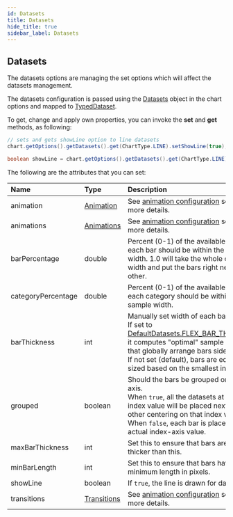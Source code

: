 ```yaml
---
id: Datasets
title: Datasets
hide_title: true
sidebar_label: Datasets
---
```

## Datasets

The datasets options are managing the set options which will affect the datasets management.

The datasets configuration is passed using the [Datasets](https://pepstock-org.github.io/Charba/5.5/org/pepstock/charba/client/configuration/Datasets.html) object in the chart options and mapped to [TypedDataset](https://pepstock-org.github.io/Charba/5.5/org/pepstock/charba/client/options/TypedDataset.html).

To get, change and apply own properties, you can invoke the **set** and **get** methods, as following:

```java
// sets and gets showLine option to line datasets 
chart.getOptions().getDatasets().get(ChartType.LINE).setShowLine(true);

boolean showLine = chart.getOptions().getDatasets().get(ChartType.LINE).isShowLine();
```

The following are the attributes that you can set:

| Name | Type |  Description
| :- | :- | :-
| animation | [Animation](https://pepstock-org.github.io/Charba/5.5/org/pepstock/charba/client/configuration/Animation.html) | See [animation configuration](Animation#animation) section for more details.
| animations | [Animations](https://pepstock-org.github.io/Charba/5.5/org/pepstock/charba/client/configuration/Animations.html) | See [animation configuration](Animation#animations) section for more details.
| barPercentage | double | Percent (0-1) of the available width each bar should be within the category width. 1.0 will take the whole category width and put the bars right next to each other.
| categoryPercentage | double | Percent (0-1) of the available width each category should be within the sample width.
| barThickness | int | Manually set width of each bar in pixels.<br/>If set to [DefaultDatasets.FLEX_BAR_THICKNESS](https://pepstock-org.github.io/Charba/5.5/org/pepstock/charba/client/defaults/globals/DefaultDatasets.html#FLEX_BAR_THICKNESS), it computes "optimal" sample widths that globally arrange bars side by side.<br/>If not set (default), bars are equally sized based on the smallest interval.
| grouped | boolean | Should the bars be grouped on index axis.<br/>When `true`, all the datasets at same index value will be placed next to each other centering on that index value.<br/>When `false`, each bar is placed on its actual index-axis value.
| maxBarThickness | int | Set this to ensure that bars are not sized thicker than this.
| minBarLength | int | Set this to ensure that bars have a minimum length in pixels.
| showLine | boolean | If `true`, the line is drawn for dataset.
| transitions | [Transitions](https://pepstock-org.github.io/Charba/5.5/org/pepstock/charba/client/configuration/Transitions.html) | See [animation configuration](Animation#transitions) section for more details.

